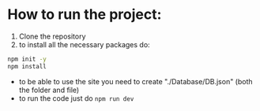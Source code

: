 # How to run the project:

1. Clone the repository
2. to install all the necessary packages do:
```bash
npm init -y
npm install
```

- to be able to use the site you need to create "./Database/DB.json" (both the folder and file)
- to run the code just do `` npm run dev ``
